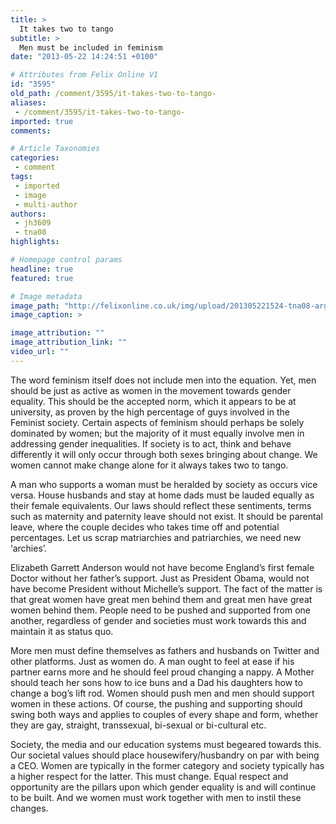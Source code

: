 ```yaml
---
title: >
  It takes two to tango
subtitle: >
  Men must be included in feminism
date: "2013-05-22 14:24:51 +0100"

# Attributes from Felix Online V1
id: "3595"
old_path: /comment/3595/it-takes-two-to-tango-
aliases:
 - /comment/3595/it-takes-two-to-tango-
imported: true
comments:

# Article Taxonomies
categories:
 - comment
tags:
 - imported
 - image
 - multi-author
authors:
 - jh3609
 - tna08
highlights:

# Homepage control params
headline: true
featured: true

# Image metadata
image_path: "http://felixonline.co.uk/img/upload/201305221524-tna08-argentine-tango-dance-natalie-lowe-scott-maslen-strictly-come-dancing-tango-favim.com-99492.jpg"
image_caption: >

image_attribution: ""
image_attribution_link: ""
video_url: ""
---
```


The word feminism itself does not include men into the equation. Yet, men should be just as active as women in the movement towards gender equality. This should be the accepted norm, which it appears to be at university, as proven by the high percentage of guys involved in the Feminist society. Certain aspects of feminism should perhaps be solely dominated by women; but the majority of it must equally involve men in addressing gender inequalities. If society is to act, think and behave differently it will only occur through both sexes bringing about change. We women cannot make change alone for it always takes two to tango.

A man who supports a woman must be heralded by society as occurs vice versa. House husbands and stay at home dads must be lauded equally as their female equivalents. Our laws should reflect these sentiments, terms such as maternity and paternity leave should not exist. It should be parental leave, where the couple decides who takes time off and potential percentages. Let us scrap matriarchies and patriarchies, we need new ‘archies’.

Elizabeth Garrett Anderson would not have become England’s first female Doctor without her father’s support. Just as President Obama, would not have become President without Michelle’s support. The fact of the matter is that great women have great men behind them and great men have great women behind them. People need to be pushed and supported from one another, regardless of gender and societies must work towards this and maintain it as status quo.

More men must define themselves as fathers and husbands on Twitter and other platforms. Just as women do. A man ought to feel at ease if his partner earns more and he should feel proud changing a nappy. A Mother should teach her sons how to ice buns and a Dad his daughters how to change a bog’s lift rod. Women should push men and men should support women in these actions. Of course, the pushing and supporting should swing both ways and applies to couples of every shape and form, whether they are gay, straight, transsexual, bi-sexual or bi-cultural etc.

Society, the media and our education systems must begeared towards this. Our societal values should place housewifery/husbandry on par with being a CEO. Women are typically in the former category and society typically has a higher respect for the latter. This must change. Equal respect and opportunity are the pillars upon which gender equality is and will continue to be built. And we women must work together with men to instil these changes.
